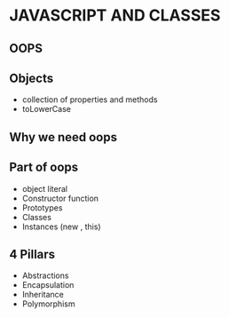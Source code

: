 # JAVASCRIPT AND CLASSES

## OOPS
## Objects
- collection of properties and methods
- toLowerCase 

## Why we need oops
## Part of oops
- object literal
- Constructor function
- Prototypes
- Classes
- Instances (new , this)

## 4 Pillars
- Abstractions
- Encapsulation
- Inheritance
- Polymorphism

